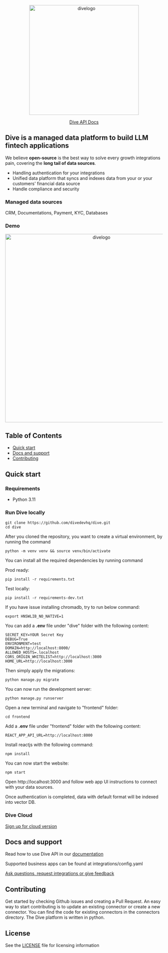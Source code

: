 <p align="center">
  <img alt="divelogo" width="350" src="https://docs.diveapi.co/images/logo_dark-1a726960.png">
</p>

<p align="center">
  <a href="https://docs.diveapi.co/" target="blank">Dive API Docs</a>
</p>

## Dive is a managed data platform to build LLM fintech applications

We believe **open-source** is the best way to solve every growth integrations pain, covering the **long tail of data sources**. 

- Handling authentication for your integrations
- Unified data platform that syncs and indexes data from your or your customers' financial data source
- Handle compliance and security

### Managed data sources

CRM, Documentations, Payment, KYC, Databases

### Demo
<p align="center">
  <img alt="divelogo" width="600" src="https://docs.diveapi.co/images/demo.png">
</p>


## Table of Contents

- [Quick start](#quick-start)
- [Docs and support](#docs-and-support)
- [Contributing](#contributing)

## Quick start

### Requirements

- Python 3.11


### Run Dive locally

```
git clone https://github.com/divedevhq/dive.git
cd dive
```
After you cloned the repository, you want to create a virtual environment, by running the command
```
python -m venv venv && source venv/bin/activate
```

You can install all the required dependencies by running command

Prod ready:
```
pip install -r requirements.txt
```

Test locally:
```
pip install -r requirements-dev.txt
```

If you have issue installing chromadb, try to run below command:
```
export HNSWLIB_NO_NATIVE=1 
```

You can add a **.env** file under "dive" folder with the following content:
```
SECRET_KEY=YOUR Secret Key  
DEBUG=True  
ENVIRONMENT=test 
DOMAIN=http://localhost:8000/  
ALLOWED_HOSTS=.localhost  
CORS_ORIGIN_WHITELIST=http://localhost:3000  
HOME_URL=http://localhost:3000  
```

Then simply apply the migrations:
```
python manage.py migrate
```

You can now run the development server:

```
python manage.py runserver
```

Open a new terminal and navigate to "frontend" folder:
```
cd frontend
```
Add a **.env** file under "frontend" folder with the following content:
```
REACT_APP_API_URL=http://localhost:8000 
```
Install reactjs with the following command:

```
npm install
```

You can now start the website:

```
npm start
```

Open http://localhost:3000 and follow web app UI instructions to connect with your data sources.

Once authentication is completed, data with default format will be indexed into vector DB. 

### Dive Cloud

<a href="mailto:sherry@diveapi.co">Sign up for cloud version</a>



## Docs and support
Read how to use Dive API in our <a href="https://docs.diveapi.co/" target="blank">documentation</a>

Supported business apps can be found at integrations/config.yaml

<a href="mailto:sherry@diveapi.co">Ask questions, request integrations or give feedback</a>

## Contributing
Get started by checking Github issues and creating a Pull Request. An easy way to start contributing is to update an existing connector or create a new connector. You can find the code for existing connectors in the connectors directory. The Dive platform is written in python.

## License

See the <a href="https://github.com/DiveDevHQ/dive/blob/master/LICENSE">LICENSE</a> file for licensing information
